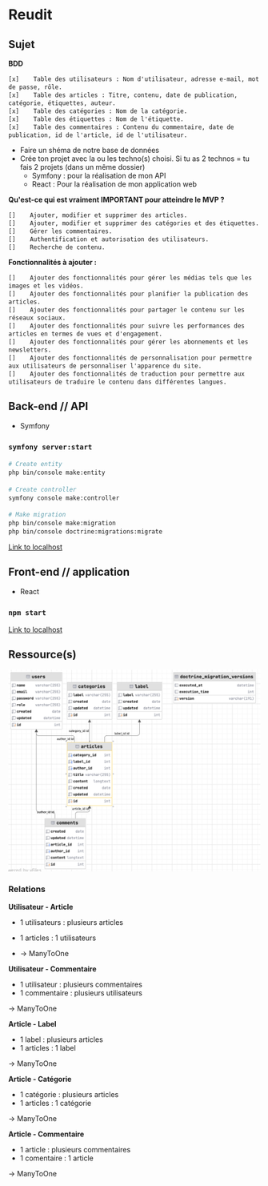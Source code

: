 # Reudit 

## Sujet

**BDD**

    [x]    Table des utilisateurs : Nom d'utilisateur, adresse e-mail, mot de passe, rôle.
    [x]    Table des articles : Titre, contenu, date de publication, catégorie, étiquettes, auteur.
    [x]    Table des catégories : Nom de la catégorie.
    [x]    Table des étiquettes : Nom de l'étiquette.
    [x]    Table des commentaires : Contenu du commentaire, date de publication, id de l'article, id de l'utilisateur.

- Faire un shéma de notre base de données 
- Crée ton projet avec la ou les techno(s) choisi. Si tu as 2 technos = tu fais 2 projets (dans un même dossier)
  - Symfony : pour la réalisation de mon API
  - React : Pour la réalisation de mon application web

**Qu'est-ce qui est vraiment IMPORTANT pour atteindre le MVP ?**

    []    Ajouter, modifier et supprimer des articles.
    []    Ajouter, modifier et supprimer des catégories et des étiquettes.
    []    Gérer les commentaires.
    []    Authentification et autorisation des utilisateurs.
    []    Recherche de contenu.

**Fonctionnalités à ajouter :**

    []    Ajouter des fonctionnalités pour gérer les médias tels que les images et les vidéos.
    []    Ajouter des fonctionnalités pour planifier la publication des articles.
    []    Ajouter des fonctionnalités pour partager le contenu sur les réseaux sociaux.
    []    Ajouter des fonctionnalités pour suivre les performances des articles en termes de vues et d'engagement.
    []    Ajouter des fonctionnalités pour gérer les abonnements et les newsletters.
    []    Ajouter des fonctionnalités de personnalisation pour permettre aux utilisateurs de personnaliser l'apparence du site.
    []    Ajouter des fonctionnalités de traduction pour permettre aux utilisateurs de traduire le contenu dans différentes langues.


## Back-end // API

- Symfony 

### `symfony server:start`

```bash
# Create entity
php bin/console make:entity

# Create controller
symfony console make:controller

# Make migration
php bin/console make:migration
php bin/console doctrine:migrations:migrate
```

[Link to localhost](http://127.0.0.1:8000)

## Front-end // application

- React

### `npm start`

[Link to localhost](http://localhost:3000)

## Ressource(s)

![BDD](.photo/bdd.png)

### Relations

**Utilisateur - Article**
- 1 utilisateurs : plusieurs articles
- 1 articles : 1 utilisateurs

- -> ManyToOne

**Utilisateur - Commentaire**
- 1 utilisateur : plusieurs commentaires
- 1 commentaire : plusieurs utilisateurs

-> ManyToOne

**Article - Label**
- 1 label : plusieurs articles
- 1 articles : 1 label

-> ManyToOne

**Article - Catégorie**
- 1 catégorie : plusieurs articles
- 1 articles : 1 catégorie

-> ManyToOne

**Article - Commentaire**
- 1 article : plusieurs commentaires
- 1 comentaire : 1 article

-> ManyToOne

